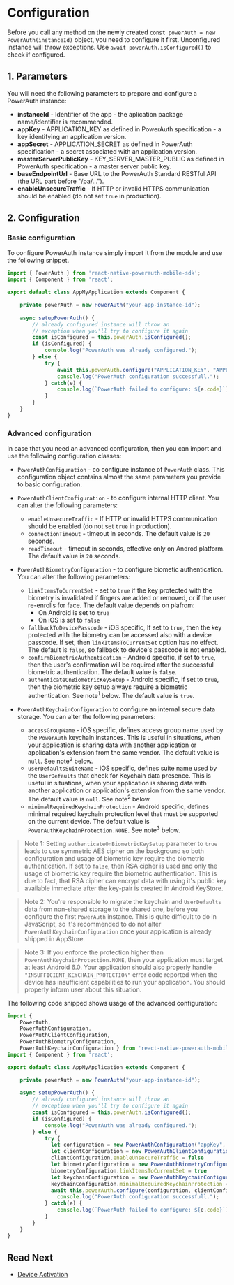 # Configuration

Before you call any method on the newly created `const powerAuth = new PowerAuth(instanceId)` object, you need to configure it first. Unconfigured instance will throw exceptions. Use `await powerAuth.isConfigured()` to check if configured.

## 1. Parameters

You will need the following parameters to prepare and configure a PowerAuth instance:

- **instanceId** - Identifier of the app - the aplication package name/identifier is recommended.  
- **appKey** - APPLICATION_KEY as defined in PowerAuth specification - a key identifying an application version.
- **appSecret** - APPLICATION_SECRET as defined in PowerAuth specification - a secret associated with an application version.  
- **masterServerPublicKey** - KEY\_SERVER\_MASTER_PUBLIC as defined in PowerAuth specification - a master server public key.  
- **baseEndpointUrl** - Base URL to the PowerAuth Standard RESTful API (the URL part before "/pa/...").  
- **enableUnsecureTraffic** - If HTTP or invalid HTTPS communication should be enabled (do not set `true` in production).

## 2. Configuration

### Basic configuration

To configure PowerAuth instance simply import it from the module and use the following snippet.

```javascript
import { PowerAuth } from 'react-native-powerauth-mobile-sdk';
import { Component } from 'react';

export default class AppMyApplication extends Component {

    private powerAuth = new PowerAuth("your-app-instance-id");
    
    async setupPowerAuth() {
        // already configured instance will throw an
        // exception when you'll try to configure it again
        const isConfigured = this.powerAuth.isConfigured();
        if (isConfigured) {
            console.log("PowerAuth was already configured.");
        } else {
            try {
                await this.powerAuth.configure("APPLICATION_KEY", "APPLICATION_SECRET", "KEY_SERVER_MASTER_PUBLIC", "https://your-powerauth-endpoint.com/", false);
                console.log("PowerAuth configuration successfull.");
            } catch(e) {
                console.log(`PowerAuth failed to configure: ${e.code}`);
            }
        }
    }
}
```

### Advanced configuration

In case that you need an advanced configuration, then you can import and use the following configuration classes:
- `PowerAuthConfiguration` - co configure instance of `PowerAuth` class. This configuration object contains almost the same parameters you provide to basic configuration.

- `PowerAuthClientConfiguration` - to configure internal HTTP client. You can alter the following parameters:
  - `enableUnsecureTraffic` - If HTTP or invalid HTTPS communication should be enabled (do not set `true` in production).
  - `connectionTimeout` - timeout in seconds. The default value is `20` seconds.
  - `readTimeout` - timeout in seconds, effective only on Androd platform. The default value is `20` seconds.

- `PowerAuthBiometryConfiguration` - to configure biometic authentication. You can alter the following parameters:
  - `linkItemsToCurrentSet` - set to `true` if the key protected with the biometry is invalidated if fingers are added or removed, or if the user re-enrolls for face. The default value depends on plafrom:
    - On Android is set to `true`
    - On iOS  is set to `false`
  - `fallbackToDevicePasscode` - iOS specific, If set to `true`, then the key protected with the biometry can be accessed also with a device passcode. If set, then `linkItemsToCurrentSet` option has no effect. The default is `false`, so fallback to device's passcode is not enabled.
  - `confirmBiometricAuthentication` - Android specific, if set to `true`, then the user's confirmation will be required after the successful biometric authentication. The default value is `false`.
  - `authenticateOnBiometricKeySetup` - Android specific, if set to `true`, then the biometric key setup always require a biometric authentication. See note<sup>1</sup> below. The default value is `true`.

- `PowerAuthKeychainConfiguration` to configure an internal secure data storage. You can alter the following parameters:
  - `accessGroupName` - iOS specific, defines access group name used by the `PowerAuth` keychain instances. This is useful in situations, when your application is sharing data with another application or application's extension from the same vendor. The default value is `null`. See note<sup>2</sup> below.
  - `userDefaultsSuiteName` - iOS specific, defines suite name used by the `UserDefaults` that check for Keychain data presence. This is useful in situations, when your application is sharing data with another application or application's extension from the same vendor. The default value is `null`. See note<sup>2</sup> below.
  - `minimalRequiredKeychainProtection` - Android specific, defines minimal required keychain protection level that must be supported on the current device. The default value is `PowerAuthKeychainProtection.NONE`. See note<sup>3</sup> below.

> Note 1: Setting `authenticateOnBiometricKeySetup` parameter to `true` leads to use symmetric AES cipher on the background so both configuration and usage of biometric key require the biometric authentication. If set to `false`, then RSA cipher is used and only the usage of biometric key require the biometric authentication. This is due to fact, that RSA cipher can encrypt data with using it's public key available immediate after the key-pair is created in Android KeyStore.

> Note 2: You're responsible to migrate the keychain and `UserDefaults` data from non-shared storage to the shared one, before you configure the first `PowerAuth` instance. This is quite difficult to do in JavaScript, so it's recommended to do not alter `PowerAuthKeychainConfiguration` once your application is already shipped in AppStore.

> Note 3: If you enforce the protection higher than `PowerAuthKeychainProtection.NONE`, then your application must target at least Android 6.0. Your application should also properly handle `"INSUFFICIENT_KEYCHAIN_PROTECTION"` error code reported when the device has insufficient capabilities to run your application. You should properly inform user about this situation.

The following code snipped shows usage of the advanced configuration:

```javascript
import {
    PowerAuth,
    PowerAuthConfiguration,
    PowerAuthClientConfiguration,
    PowerAuthBiometryConfiguration,
    PowerAuthKeychainConfiguration } from 'react-native-powerauth-mobile-sdk';
import { Component } from 'react';

export default class AppMyApplication extends Component {

    private powerAuth = new PowerAuth("your-app-instance-id");
    
    async setupPowerAuth() {
        // already configured instance will throw an
        // exception when you'll try to configure it again
        const isConfigured = this.powerAuth.isConfigured();
        if (isConfigured) {
            console.log("PowerAuth was already configured.");
        } else {
            try {
              let configuration = new PowerAuthConfiguration("appKey", "appSecret", "masterServerPublicKey", "https://your-powerauth-endpoint.com/")
              let clientConfiguration = new PowerAuthClientConfiguration()
              clientConfiguration.enableUnsecureTraffic = false
              let biometryConfiguration = new PowerAuthBiometryConfiguration()
              biometryConfiguration.linkItemsToCurrentSet = true
              let keychainConfiguration = new PowerAuthKeychainConfiguration()
              keychainConfiguration.minimalRequiredKeychainProtection = PowerAuthKeychainProtection.SOFTWARE
              await this.powerAuth.configure(configuration, clientConfiguration, biometryConfiguration, keychainConfiguration)
                console.log("PowerAuth configuration successfull.");
            } catch(e) {
                console.log(`PowerAuth failed to configure: ${e.code}`);
            }
        }
    }
}
```

## Read Next

- [Device Activation](./Device-Activation.md)

